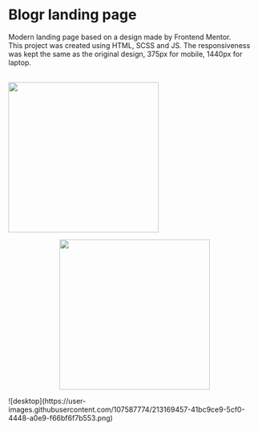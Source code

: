 # Blogr landing page

Modern landing page based on a design made by Frontend Mentor.  
This project was created using HTML, SCSS and JS. The responsiveness was kept the same as the original design, 375px for mobile, 1440px for laptop.
<br>
<br>
<p align="left">
<img src="https://user-images.githubusercontent.com/107587774/213169596-54568002-4f31-4cf3-8acc-078abd208034.png" | width=300>
</p>
<p align="center">
<img src="https://user-images.githubusercontent.com/107587774/213169603-92d226ff-515a-4a16-8ace-491f1e48fee3.png" | width=300>
</p>
![desktop](https://user-images.githubusercontent.com/107587774/213169457-41bc9ce9-5cf0-4448-a0e9-f66bf6f7b553.png)
